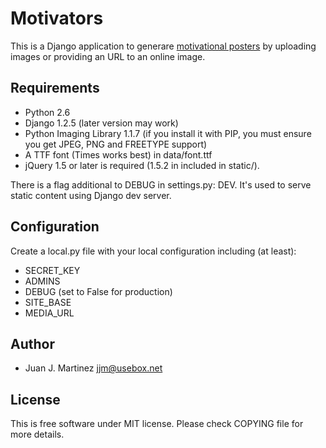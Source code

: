 Motivators
==========

This is a Django application to generare [motivational posters][1] by
uploading images or providing an URL to an online image.

[1]: https://en.wikipedia.org/wiki/Motivational_poster "Wikipedia entry for motivational posters"

Requirements
------------

 - Python 2.6
 - Django 1.2.5 (later version may work)
 - Python Imaging Library 1.1.7 (if you install it with PIP, you must
   ensure you get JPEG, PNG and FREETYPE support)
 - A TTF font (Times works best) in data/font.ttf
 - jQuery 1.5 or later is required (1.5.2 in included in static/).

There is a flag additional to DEBUG in settings.py: DEV. It's used
to serve static content using Django dev server.

Configuration
-------------

Create a local.py file with your local configuration including (at least):

 - SECRET\_KEY
 - ADMINS
 - DEBUG (set to False for production)
 - SITE\_BASE
 - MEDIA\_URL

Author
------

 - Juan J. Martinez <jjm@usebox.net>

License
-------

This is free software under MIT license. Please check COPYING file for more
details.

